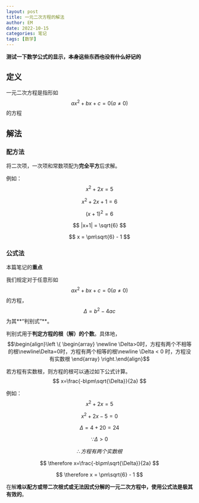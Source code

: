 ```yaml
---
layout: post
title: 一元二次方程的解法
author: EM
date: 2022-10-15
categories: 笔记
tags: [数学]
---
```


**测试一下数学公式的显示，~~本身这些东西也没有什么好记的~~**

## 定义

一元二次方程是指形如$$ax^{2} + bx + c = 0(a \neq 0)$$的方程

## 解法

### 配方法

将二次项，一次项和常数项配为**完全平方**后求解。

例如：
$$
x^{2} + 2x = 5
$$

$$
x^{2} + 2x + 1 = 6
$$

$$
(x+1)^{2} = 6
$$

$$
|x+1| = \sqrt{6}
$$

$$
x = \pm\sqrt{6} - 1
$$

### 公式法

本篇笔记的**重点**

 我们规定对于任意形如$$ax^{2} + bx + c = 0(a \neq 0)$$的方程，$$\Delta = b^{2} - 4ac$$ 为其**“判别式”**。

判别式用于**判定方程的根（解）的个数**。具体地，$$\begin{align}\left \{ \begin{array} \newline \Delta>0时，方程有两个不相等的根\newline\Delta=0时，方程有两个相等的根\newline \Delta < 0 时，方程没有实数根 \end{array} \right.\end{align}$$

若方程有实数根，则方程的根可以通过如下公式计算。
$$
x=\frac{-b\pm\sqrt{\Delta}}{2a}
$$


例如：
$$
x^{2} + 2x = 5
$$

$$
x^{2} + 2x - 5 = 0
$$

$$
\Delta = 4+20=24
$$

$$
\because\Delta>0
$$

$$
\therefore 方程有两个实数根
$$

$$
\therefore x=\frac{-b\pm\sqrt{\Delta}}{2a}
$$

$$
\therefore x = \pm\sqrt{6} - 1
$$

在解**难以配方或带二次根式或无法因式分解的一元二次方程中，使用公式法是极其有效的**。